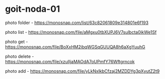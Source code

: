 # goit-noda-01

photo folder - https://monosnap.com/list/63c82061809e314801e6f193

photo list - https://monosnap.com/file/aMgxu0tbXUPJ6V7sulbcta0ikWe1Sf

photo get - https://monosnap.com/file/BoXxHM2ibqWGSqGUUQA8h6aXgYuuhG

photo delete - https://monosnap.com/file/xzuIljaMAOdA7oUPmfY76Wftgrncok

photo add - https://monosnap.com/file/yLkNxlkbCfzaj2MZDDYg3pXyutZ2t9